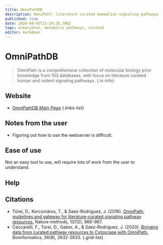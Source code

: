 ```yaml
---
title: OmniPathDB
description: OmniPath: literature curated mammalian signaling pathways.
published: true
date: 2020-09-03T21:29:28.706Z
tags: eukaryotes, metabolic pathways, curated
editor: markdown
---
```


# OmniPathDB

> OmniPath is a comprehensive collection of molecular biology prior knowledge from 103 databases, with focus on literature curated human and rodent signaling pathways.
{.is-info}
 

## Website 

- [OmniPathDB *Main Page*](http://omnipathdb.org/)
 {.links-list}


## Notes from the user
- Figuring out how to use the webserver is difficult.
 
## Ease of use

Not an easy tool to use, will require lots of work from the user to understand.

## Help



## Citations

- Türei, D., Korcsmáros, T., & Saez-Rodriguez, J. (2016). [OmniPath: guidelines and gateway for literature-curated signaling pathway resources.](https://www.nature.com/articles/nmeth.4077) Nature methods, 13(12), 966-967.
- Ceccarelli, F., Turei, D., Gabor, A., & Saez-Rodriguez, J. (2020). [Bringing data from curated pathway resources to Cytoscape with OmniPath.](https://academic.oup.com/bioinformatics/article-abstract/36/8/2632/5689817) Bioinformatics, 36(8), 2632-2633.
{.grid-list}